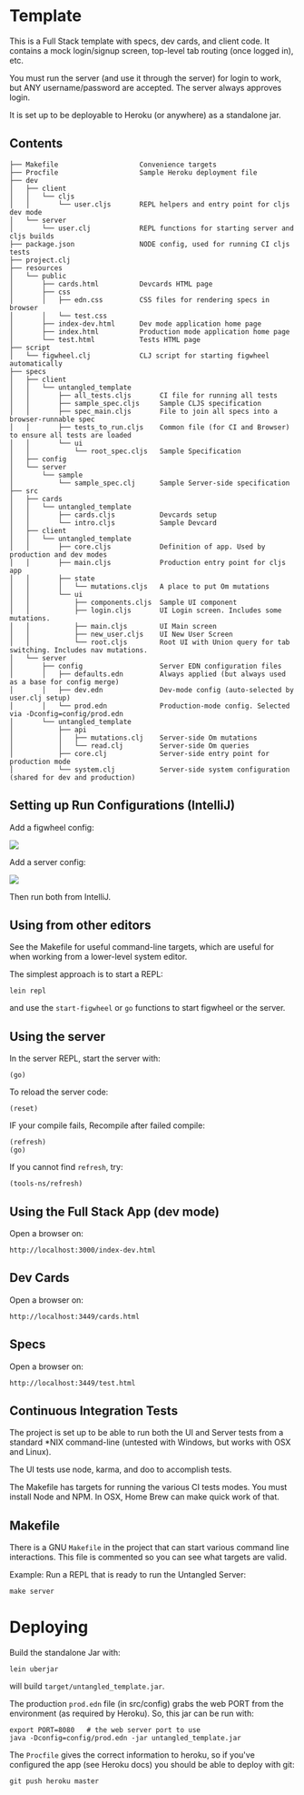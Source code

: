 # Template

This is a Full Stack template with specs, dev cards, and client code.
It contains a mock login/signup screen, top-level tab routing (once logged in), etc.

You must run the server (and use it through the server) for login to work, but ANY username/password are accepted. The
server always approves login.

It is set up to be deployable to Heroku (or anywhere) as a standalone jar.

## Contents

```
├── Makefile                    Convenience targets
├── Procfile                    Sample Heroku deployment file
├── dev
│   ├── client
│   │   └── cljs
│   │       └── user.cljs       REPL helpers and entry point for cljs dev mode
│   └── server
│       └── user.clj            REPL functions for starting server and cljs builds
├── package.json                NODE config, used for running CI cljs tests
├── project.clj
├── resources
│   └── public
│       ├── cards.html          Devcards HTML page
│       ├── css
│       │   ├── edn.css         CSS files for rendering specs in browser
│       │   └── test.css
│       ├── index-dev.html      Dev mode application home page
│       ├── index.html          Production mode application home page
│       └── test.html           Tests HTML page
├── script
│   └── figwheel.clj            CLJ script for starting figwheel automatically
├── specs
│   ├── client
│   │   └── untangled_template
│   │       ├── all_tests.cljs       CI file for running all tests
│   │       ├── sample_spec.cljs     Sample CLJS specification
│   │       ├── spec_main.cljs       File to join all specs into a browser-runnable spec
│   │       ├── tests_to_run.cljs    Common file (for CI and Browser) to ensure all tests are loaded
│   │       └── ui
│   │           └── root_spec.cljs   Sample Specification
│   ├── config
│   └── server
│       └── sample
│           └── sample_spec.clj      Sample Server-side specification
├── src
│   ├── cards
│   │   └── untangled_template
│   │       ├── cards.cljs           Devcards setup
│   │       └── intro.cljs           Sample Devcard
│   ├── client
│   │   └── untangled_template
│   │       ├── core.cljs            Definition of app. Used by production and dev modes
│   │       ├── main.cljs            Production entry point for cljs app
│   │       ├── state
│   │       │   └── mutations.cljs   A place to put Om mutations
│   │       └── ui
│   │           ├── components.cljs  Sample UI component
│   │           ├── login.cljs       UI Login screen. Includes some mutations.
│   │           ├── main.cljs        UI Main screen
│   │           ├── new_user.cljs    UI New User Screen
│   │           └── root.cljs        Root UI with Union query for tab switching. Includes nav mutations.
│   └── server
│       ├── config                   Server EDN configuration files
│       │   ├── defaults.edn         Always applied (but always used as a base for config merge)
│       │   ├── dev.edn              Dev-mode config (auto-selected by user.clj setup)
│       │   └── prod.edn             Production-mode config. Selected via -Dconfig=config/prod.edn
│       └── untangled_template
│           ├── api
│           │   ├── mutations.clj    Server-side Om mutations
│           │   └── read.clj         Server-side Om queries
│           ├── core.clj             Server-side entry point for production mode
│           └── system.clj           Server-side system configuration (shared for dev and production)
```

## Setting up Run Configurations (IntelliJ)

Add a figwheel config:

<img src="docs/img/figwheel.png">

Add a server config:

<img src="docs/img/server.png">

Then run both from IntelliJ.

## Using from other editors

See the Makefile for useful command-line targets, which are useful for
when working from a lower-level system editor.

The simplest approach is to start a REPL:

```
lein repl
```

and use the `start-figwheel` or `go` functions to start figwheel or the server.

## Using the server

In the server REPL, start the server with:

```
(go)
```

To reload the server code:

```
(reset)
```

IF your compile fails, Recompile after failed compile:

```
(refresh)
(go)
```

If you cannot find `refresh`, try:

```
(tools-ns/refresh)
```

## Using the Full Stack App (dev mode)

Open a browser on:

```
http://localhost:3000/index-dev.html
```

## Dev Cards

Open a browser on:

```
http://localhost:3449/cards.html
```

## Specs

Open a browser on:

```
http://localhost:3449/test.html
```

## Continuous Integration Tests

The project is set up to be able to run both the UI and Server tests from a
standard *NIX command-line (untested with Windows, but works with OSX and
Linux).

The UI tests use node, karma, and doo to accomplish tests.

The Makefile has targets for running the various CI tests modes. You
must install Node and NPM. In OSX, Home Brew can make quick work of that.

## Makefile

There is a GNU `Makefile` in the project that can start various command
line interactions. This file is commented so you can see what targets
are valid.

Example: Run a REPL that is ready to run the Untangled Server:

```
make server
```

# Deploying

Build the standalone Jar with:

```
lein uberjar
```

will build `target/untangled_template.jar`.

The production `prod.edn` file (in src/config) grabs the web PORT from
the environment (as required by Heroku). So, this jar can be run with:

```
export PORT=8080   # the web server port to use
java -Dconfig=config/prod.edn -jar untangled_template.jar
```

The `Procfile` gives the correct information to heroku, so if you've
configured the app (see Heroku docs) you should be able to deploy with
git:

```
git push heroku master
```
